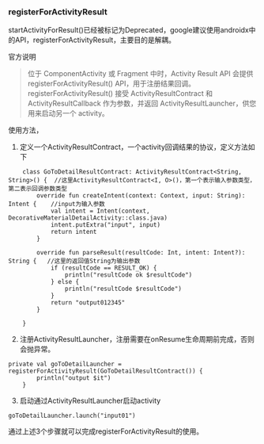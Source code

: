 ### registerForActivityResult

startActivityForResult()已经被标记为Deprecated，google建议使用androidx中的API，registerForActivityResult，主要目的是解耦。

官方说明
> 位于 ComponentActivity 或 Fragment 中时，Activity Result API 会提供 registerForActivityResult() API，用于注册结果回调。registerForActivityResult() 接受 ActivityResultContract 和 ActivityResultCallback 作为参数，并返回 ActivityResultLauncher，供您用来启动另一个 activity。

使用方法，

1. 定义一个ActivityResultContract，一个activity回调结果的协议，定义方法如下

```
    class GoToDetailResultContract: ActivityResultContract<String, String>() {  //这里ActivityResultContract<I, O>()，第一个表示输入参数类型，第二表示回调参数类型
        override fun createIntent(context: Context, input: String): Intent {    //input为输入参数
            val intent = Intent(context, DecorativeMaterialDetailActivity::class.java)
            intent.putExtra("input", input)
            return intent
        }

        override fun parseResult(resultCode: Int, intent: Intent?): String {   //这里的返回值String为输出参数
            if (resultCode == RESULT_OK) {
                println("resultCode ok $resultCode")
            } else {
                println("resultCode $resultCode")
            }
            return "output012345"
        }

    }
```

2. 注册ActivityResultLauncher，注册需要在onResume生命周期前完成，否则会抛异常。

```
private val goToDetailLauncher = registerForActivityResult(GoToDetailResultContract()) {
        println("output $it")
    }
```

3. 启动通过ActivityResultLauncher启动activity

```
goToDetailLauncher.launch("input01")
```

通过上述3个步骤就可以完成registerForActivityResult的使用。





























